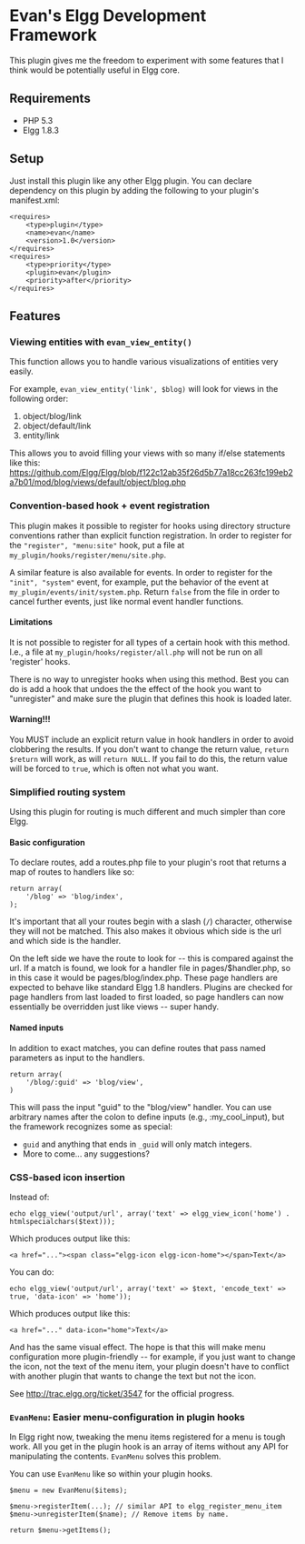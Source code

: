 # Evan's Elgg Development Framework

This plugin gives me the freedom to experiment with some features that I
think would be potentially useful in Elgg core.

## Requirements

* PHP 5.3
* Elgg 1.8.3

## Setup

Just install this plugin like any other Elgg plugin. You can declare dependency on this plugin by adding the following
to your plugin's manifest.xml:

	<requires>
		<type>plugin</type>
		<name>evan</name>
		<version>1.0</version>
	</requires>
	<requires>
		<type>priority</type>
		<plugin>evan</plugin>
		<priority>after</priority>
	</requires>


## Features

### Viewing entities with `evan_view_entity()`

This function allows you to handle various visualizations of entities very easily.

For example, `evan_view_entity('link', $blog)` will look for views in the following order: 

 1. object/blog/link
 2. object/default/link
 3. entity/link

This allows you to avoid filling your views with so many if/else statements like this:
https://github.com/Elgg/Elgg/blob/f122c12ab35f26d5b77a18cc263fc199eb2a7b01/mod/blog/views/default/object/blog.php

### Convention-based hook + event registration

This plugin makes it possible to register for hooks using directory structure conventions rather than explicit
function registration. In order to register for the `"register", "menu:site"` hook, put a file at
`my_plugin/hooks/register/menu/site.php`.

A similar feature is also available for events. In order to register for the `"init", "system"` event, for example,
put the behavior of the event at `my_plugin/events/init/system.php`. Return `false` from the file in order to cancel
further events, just like normal event handler functions.

#### Limitations
It is not possible to register for all types of a certain hook with this method. I.e., a file at
`my_plugin/hooks/register/all.php` will not be run on all 'register' hooks.

There is no way to unregister hooks when using this method. Best you can do is add a hook that undoes the
the effect of the hook you want to "unregister" and make sure the plugin that defines this hook is loaded later.

#### Warning!!!
You MUST include an explicit return value in hook handlers in order to avoid clobbering the results. If you don't want
to change the return value, `return $return` will work, as will `return NULL`. If you fail to do this, the return value
will be forced to `true`, which is often not what you want.

### Simplified routing system

Using this plugin for routing is much different and much simpler than core Elgg.

#### Basic configuration
To declare routes, add a routes.php file to your plugin's root that returns a map of routes to handlers like so:

    return array(
        '/blog' => 'blog/index',
    );

It's important that all your routes begin with a slash (`/`) character, otherwise they will not be matched. This also
makes it obvious which side is the url and which side is the handler.

On the left side we have the route to look for -- this is compared against the url. If a match is found, we look
for a handler file in pages/$handler.php, so in this case it would be pages/blog/index.php. These page handlers
are expected to behave like standard Elgg 1.8 handlers. Plugins are checked for page handlers from last loaded to
first loaded, so page handlers can now essentially be overridden just like views -- super handy.

#### Named inputs
In addition to exact matches, you can define routes that pass named parameters as input to the handlers.

    return array(
        '/blog/:guid' => 'blog/view',
    )

This will pass the input "guid" to the "blog/view" handler. You can use arbitrary names after the colon to define
inputs (e.g., :my_cool_input), but the framework recognizes some as special:

 * `guid` and anything that ends in `_guid` will only match integers.
 * More to come... any suggestions?

### CSS-based icon insertion

Instead of:

    echo elgg_view('output/url', array('text' => elgg_view_icon('home') . htmlspecialchars($text)));

Which produces output like this:

    <a href="..."><span class="elgg-icon elgg-icon-home"></span>Text</a>

You can do:

    echo elgg_view('output/url', array('text' => $text, 'encode_text' => true, 'data-icon' => 'home'));

Which produces output like this:

    <a href="..." data-icon="home">Text</a>

And has the same visual effect. The hope is that this will make menu configuration
more plugin-friendly -- for example, if you just want to change the icon, not the
text of the menu item, your plugin doesn't have to conflict with another plugin that
wants to change the text but not the icon.

See http://trac.elgg.org/ticket/3547 for the official progress.


### `EvanMenu`: Easier menu-configuration in plugin hooks

In Elgg right now, tweaking the menu items registered for a menu is tough work.
All you get in the plugin hook is an array of items without any API for manipulating
the contents. `EvanMenu` solves this problem.

You can use `EvanMenu` like so within your plugin hooks.

    $menu = new EvanMenu($items);
    
    $menu->registerItem(...); // similar API to elgg_register_menu_item
    $menu->unregisterItem($name); // Remove items by name.
    
    return $menu->getItems();

